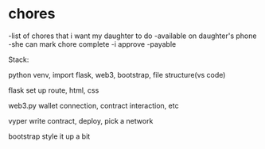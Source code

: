 # chores
-list of chores that i want my daughter to do
-available on daughter's phone
-she can mark chore complete
-i approve
-payable


Stack:

python
  venv, import flask, web3, bootstrap, file structure(vs code)
  
flask
  set up route, html, css
  
web3.py
  wallet connection, contract interaction, etc

vyper
  write contract, deploy, pick a network
  
bootstrap
  style it up a bit


